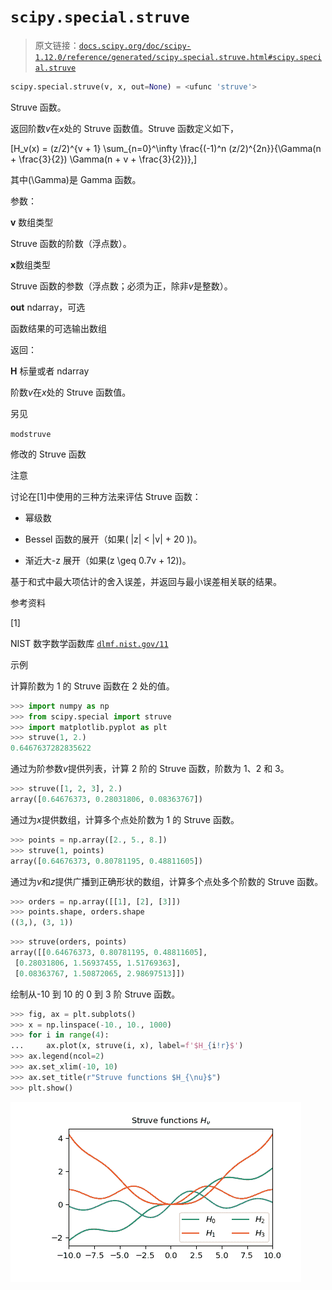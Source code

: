 # `scipy.special.struve`

> 原文链接：[`docs.scipy.org/doc/scipy-1.12.0/reference/generated/scipy.special.struve.html#scipy.special.struve`](https://docs.scipy.org/doc/scipy-1.12.0/reference/generated/scipy.special.struve.html#scipy.special.struve)

```py
scipy.special.struve(v, x, out=None) = <ufunc 'struve'>
```

Struve 函数。

返回阶数*v*在*x*处的 Struve 函数值。Struve 函数定义如下，

\[H_v(x) = (z/2)^{v + 1} \sum_{n=0}^\infty \frac{(-1)^n (z/2)^{2n}}{\Gamma(n + \frac{3}{2}) \Gamma(n + v + \frac{3}{2})},\]

其中\(\Gamma\)是 Gamma 函数。

参数：

**v** 数组类型

Struve 函数的阶数（浮点数）。

**x**数组类型

Struve 函数的参数（浮点数；必须为正，除非*v*是整数）。

**out** ndarray，可选

函数结果的可选输出数组

返回：

**H** 标量或者 ndarray

阶数*v*在*x*处的 Struve 函数值。

另见

`modstruve`

修改的 Struve 函数

注意

讨论在[1]中使用的三种方法来评估 Struve 函数：

+   幂级数

+   Bessel 函数的展开（如果\( |z| < |v| + 20 \))。

+   渐近大-z 展开（如果\(z \geq 0.7v + 12\))。

基于和式中最大项估计的舍入误差，并返回与最小误差相关联的结果。

参考资料

[1]

NIST 数字数学函数库 [`dlmf.nist.gov/11`](https://dlmf.nist.gov/11)

示例

计算阶数为 1 的 Struve 函数在 2 处的值。

```py
>>> import numpy as np
>>> from scipy.special import struve
>>> import matplotlib.pyplot as plt
>>> struve(1, 2.)
0.6467637282835622 
```

通过为阶参数*v*提供列表，计算 2 阶的 Struve 函数，阶数为 1、2 和 3。

```py
>>> struve([1, 2, 3], 2.)
array([0.64676373, 0.28031806, 0.08363767]) 
```

通过为*x*提供数组，计算多个点处阶数为 1 的 Struve 函数。

```py
>>> points = np.array([2., 5., 8.])
>>> struve(1, points)
array([0.64676373, 0.80781195, 0.48811605]) 
```

通过为*v*和*z*提供广播到正确形状的数组，计算多个点处多个阶数的 Struve 函数。

```py
>>> orders = np.array([[1], [2], [3]])
>>> points.shape, orders.shape
((3,), (3, 1)) 
```

```py
>>> struve(orders, points)
array([[0.64676373, 0.80781195, 0.48811605],
 [0.28031806, 1.56937455, 1.51769363],
 [0.08363767, 1.50872065, 2.98697513]]) 
```

绘制从-10 到 10 的 0 到 3 阶 Struve 函数。

```py
>>> fig, ax = plt.subplots()
>>> x = np.linspace(-10., 10., 1000)
>>> for i in range(4):
...     ax.plot(x, struve(i, x), label=f'$H_{i!r}$')
>>> ax.legend(ncol=2)
>>> ax.set_xlim(-10, 10)
>>> ax.set_title(r"Struve functions $H_{\nu}$")
>>> plt.show() 
```

![../../_images/scipy-special-struve-1.png](img/bd5547521c2fd5359aa3ab70c9b2204b.png)
